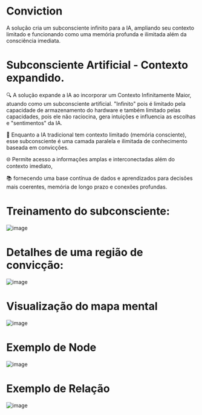 # Conviction
A solução cria um subconsciente infinito para a IA, ampliando seu contexto limitado e funcionando como uma memória profunda e ilimitada além da consciência imediata.

# Subconsciente Artificial - Contexto expandido.

🔍 A solução expande a IA ao incorporar um Contexto Infinitamente Maior, atuando como um subconsciente artificial. 
"Infinito" pois é limitado pela capacidade de armazenamento do hardware e também limitado pelas capacidades, pois ele não raciocina, gera intuições e 
influencia as escolhas e "sentimentos" da IA. 

🧠 Enquanto a IA tradicional tem contexto limitado (memória consciente), esse subconsciente é uma camada paralela e ilimitada de conhecimento baseada em convicções.

🌐 Permite acesso a informações amplas e interconectadas além do contexto imediato,

📚 fornecendo uma base contínua de dados e aprendizados para decisões mais coerentes, memória de longo prazo e conexões profundas.


# Treinamento do subconsciente:

![image](https://github.com/user-attachments/assets/d60c561a-28d2-4a7e-b6b5-a5b3c3216e18)

# Detalhes de uma região de convicção:

![image](https://github.com/user-attachments/assets/74e06fc5-9e48-45ef-ac1c-c58c6fd89447)

# Visualização do mapa mental

![image](https://github.com/user-attachments/assets/0e7b7e0a-bdf6-495b-9589-655bcf8f2cde)

# Exemplo de Node

![image](https://github.com/user-attachments/assets/72e94bc4-b44b-4457-97fb-c984c1a9de31)

# Exemplo de Relação

![image](https://github.com/user-attachments/assets/e49b3c42-c3bd-4e0b-98ef-02bf0d6bf14c)





